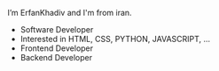 I’m ErfanKhadiv and I'm from iran.
- Software Developer
- Interested in HTML, CSS, PYTHON, JAVASCRIPT, ...
- Frontend Developer
- Backend Developer
